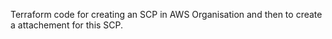 Terraform code for creating an SCP in AWS Organisation and then to create a attachement for this SCP.